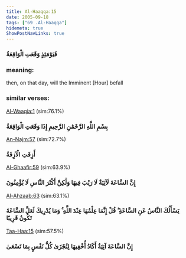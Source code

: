 ```yaml
---
title: Al-Haaqqa:15
date: 2005-09-18
tags: ["69 .Al-Haaqqa"]
hidemeta: true 
ShowPostNavLinks: true 
---
```

### فَيَوْمَئِذٍ وَقَعَتِ الْوَاقِعَةُ
### meaning: 
then, on that day, will the Imminent [Hour] befall
### similar verses: 

[Al-Waaqia:1](/56/1) (sim:76.1%)

### بِسْمِ اللَّهِ الرَّحْمَٰنِ الرَّحِيمِ إِذَا وَقَعَتِ الْوَاقِعَةُ

[An-Najm:57](/53/57) (sim:72.7%)

### أَزِفَتِ الْآزِفَةُ

[Al-Ghaafir:59](/40/59) (sim:63.9%)

### إِنَّ السَّاعَةَ لَآتِيَةٌ لَا رَيْبَ فِيهَا وَلَٰكِنَّ أَكْثَرَ النَّاسِ لَا يُؤْمِنُونَ

[Al-Ahzaab:63](/33/63) (sim:63.1%)

### يَسْأَلُكَ النَّاسُ عَنِ السَّاعَةِ ۖ قُلْ إِنَّمَا عِلْمُهَا عِنْدَ اللَّهِ ۚ وَمَا يُدْرِيكَ لَعَلَّ السَّاعَةَ تَكُونُ قَرِيبًا

[Taa-Haa:15](/20/15) (sim:57.5%)

### إِنَّ السَّاعَةَ آتِيَةٌ أَكَادُ أُخْفِيهَا لِتُجْزَىٰ كُلُّ نَفْسٍ بِمَا تَسْعَىٰ
